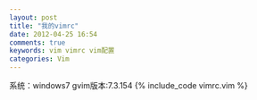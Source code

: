 ```yaml
---
layout: post
title: "我的vimrc"
date: 2012-04-25 16:54
comments: true
keywords: vim vimrc vim配置
categories: Vim 
---
```

 系统：windows7  gvim版本:7.3.154<!--more-->
{% include_code vimrc.vim %}
